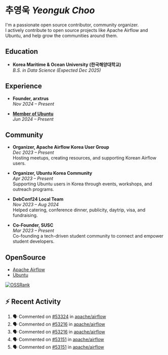 # 추영욱 *Yeonguk Choo*

I'm a passionate open source contributor, community organizer.  
I actively contribute to open source projects like Apache Airflow and Ubuntu, and help grow the communities around them.  

## Education

- **Korea Maritime & Ocean University (한국해양대학교)**  
  *B.S. in Data Science (Expected Dec 2025)*  

## Experience
- **Founder, arxtrus**  
  _Nov 2024 – Present_  

- **[Member of Ubuntu](https://launchpad.net/~ubuntumembers)**  
  _Jun 2024 – Present_  


## Community

- **Organizer, Apache Airflow Korea User Group**  
  _Dec 2023 – Present_  
  Hosting meetups, creating resources, and supporting Korean Airflow users.

- **Organizer, Ubuntu Korea Community**  
  _Apr 2023 – Present_  
  Supporting Ubuntu users in Korea through events, workshops, and outreach programs.

- **DebConf24 Local Team**  
  _Nov 2023 – Aug 2024_  
  Helped catering, conference dinner, publicity, daytrip, visa, and fundraising.

- **Co-Founder, SUSC**  
  _Mar 2023 – Present_  
  Co-founding a tech-driven student community to connect and empower student developers.

## OpenSource
- [Apache Airflow](https://github.com/apache/airflow/pulls?q=is%3Apr+author%3Achoo121600+)
- [Ubuntu](https://launchpad.net/~choo121600)

[![OSSRank](https://ossrank.com/widget/1003272)](https://ossrank.com/c/1003272-yeonguk)


## :zap: Recent Activity
<!--START_SECTION:activity-->
1. 🗣 Commented on [#53324](https://github.com/apache/airflow/issues/53324#issuecomment-3091933547) in [apache/airflow](https://github.com/apache/airflow)
2. 🗣 Commented on [#53216](https://github.com/apache/airflow/pull/53216#issuecomment-3091535822) in [apache/airflow](https://github.com/apache/airflow)
3. 🗣 Commented on [#53216](https://github.com/apache/airflow/pull/53216#issuecomment-3091517156) in [apache/airflow](https://github.com/apache/airflow)
4. 🗣 Commented on [#53151](https://github.com/apache/airflow/pull/53151#issuecomment-3080248863) in [apache/airflow](https://github.com/apache/airflow)
5. 🗣 Commented on [#53151](https://github.com/apache/airflow/pull/53151#issuecomment-3080185623) in [apache/airflow](https://github.com/apache/airflow)
<!--END_SECTION:activity-->


